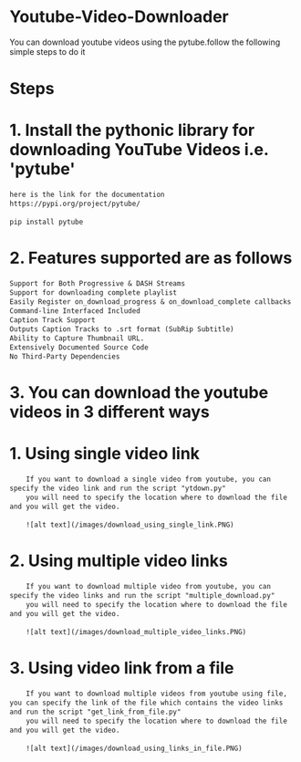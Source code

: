 # Youtube-Video-Downloader
  You can download youtube videos using the pytube.follow the following simple steps to do it

# Steps
# 1. Install the pythonic library for downloading YouTube Videos i.e. 'pytube'
    here is the link for the documentation
    https://pypi.org/project/pytube/
    
    pip install pytube
    
# 2. Features supported are as follows
    Support for Both Progressive & DASH Streams
    Support for downloading complete playlist
    Easily Register on_download_progress & on_download_complete callbacks
    Command-line Interfaced Included
    Caption Track Support
    Outputs Caption Tracks to .srt format (SubRip Subtitle)
    Ability to Capture Thumbnail URL.
    Extensively Documented Source Code
    No Third-Party Dependencies
    
# 3. You can download the youtube videos in 3 different ways 

  # 1. Using single video link
  
        If you want to download a single video from youtube, you can specify the video link and run the script "ytdown.py" 
        you will need to specify the location where to download the file and you will get the video.
        
        ![alt text](/images/download_using_single_link.PNG)
        
  # 2. Using multiple video links
  
        If you want to download multiple video from youtube, you can specify the video links and run the script "multiple_download.py" 
        you will need to specify the location where to download the file and you will get the video.
        
        ![alt text](/images/download_multiple_video_links.PNG)
        
  # 3. Using video link from a file 
        
        If you want to download multiple videos from youtube using file, you can specify the link of the file which contains the video links and run the script "get_link_from_file.py" 
        you will need to specify the location where to download the file and you will get the video.
        
        ![alt text](/images/download_using_links_in_file.PNG)
        
        
        
